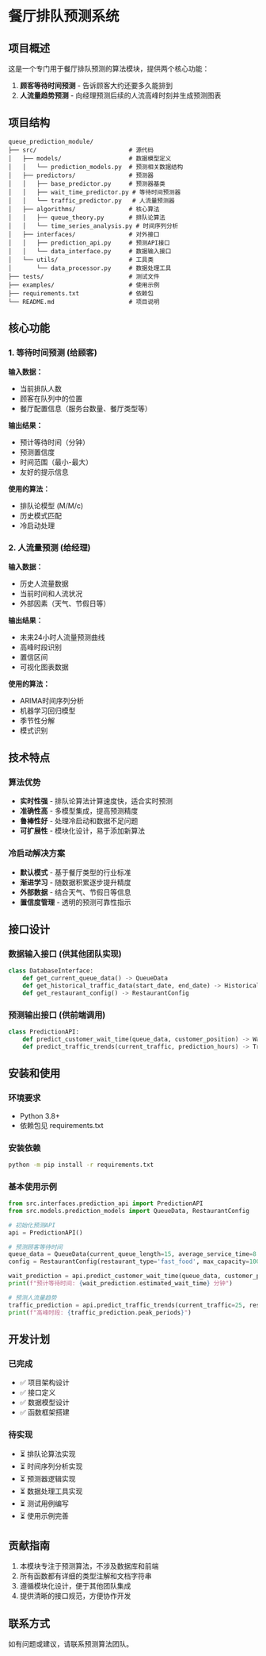 # 餐厅排队预测系统

## 项目概述

这是一个专门用于餐厅排队预测的算法模块，提供两个核心功能：

1. **顾客等待时间预测** - 告诉顾客大约还要多久能排到
2. **人流量趋势预测** - 向经理预测后续的人流高峰时刻并生成预测图表

## 项目结构

```
queue_prediction_module/
├── src/                          # 源代码
│   ├── models/                   # 数据模型定义
│   │   └── prediction_models.py  # 预测相关数据结构
│   ├── predictors/               # 预测器
│   │   ├── base_predictor.py     # 预测器基类
│   │   ├── wait_time_predictor.py # 等待时间预测器
│   │   └── traffic_predictor.py   # 人流量预测器
│   ├── algorithms/               # 核心算法
│   │   ├── queue_theory.py       # 排队论算法
│   │   └── time_series_analysis.py # 时间序列分析
│   ├── interfaces/               # 对外接口
│   │   ├── prediction_api.py     # 预测API接口
│   │   └── data_interface.py     # 数据输入接口
│   └── utils/                    # 工具类
│       └── data_processor.py     # 数据处理工具
├── tests/                        # 测试文件
├── examples/                     # 使用示例
├── requirements.txt              # 依赖包
└── README.md                     # 项目说明
```

## 核心功能

### 1. 等待时间预测 (给顾客)

**输入数据：**
- 当前排队人数
- 顾客在队列中的位置
- 餐厅配置信息（服务台数量、餐厅类型等）

**输出结果：**
- 预计等待时间（分钟）
- 预测置信度
- 时间范围（最小-最大）
- 友好的提示信息

**使用的算法：**
- 排队论模型 (M/M/c)
- 历史模式匹配
- 冷启动处理

### 2. 人流量预测 (给经理)

**输入数据：**
- 历史人流量数据
- 当前时间和人流状况
- 外部因素（天气、节假日等）

**输出结果：**
- 未来24小时人流量预测曲线
- 高峰时段识别
- 置信区间
- 可视化图表数据

**使用的算法：**
- ARIMA时间序列分析
- 机器学习回归模型
- 季节性分解
- 模式识别

## 技术特点

### 算法优势
- **实时性强** - 排队论算法计算速度快，适合实时预测
- **准确性高** - 多模型集成，提高预测精度
- **鲁棒性好** - 处理冷启动和数据不足问题
- **可扩展性** - 模块化设计，易于添加新算法

### 冷启动解决方案
- **默认模式** - 基于餐厅类型的行业标准
- **渐进学习** - 随数据积累逐步提升精度
- **外部数据** - 结合天气、节假日等信息
- **置信度管理** - 透明的预测可靠性指示

## 接口设计

### 数据输入接口 (供其他团队实现)

```python
class DatabaseInterface:
    def get_current_queue_data() -> QueueData
    def get_historical_traffic_data(start_date, end_date) -> HistoricalData
    def get_restaurant_config() -> RestaurantConfig
```

### 预测输出接口 (供前端调用)

```python
class PredictionAPI:
    def predict_customer_wait_time(queue_data, customer_position) -> WaitTimePrediction
    def predict_traffic_trends(current_traffic, prediction_hours) -> TrafficPrediction
```

## 安装和使用

### 环境要求
- Python 3.8+
- 依赖包见 requirements.txt

### 安装依赖
```bash
python -m pip install -r requirements.txt
```

### 基本使用示例

```python
from src.interfaces.prediction_api import PredictionAPI
from src.models.prediction_models import QueueData, RestaurantConfig

# 初始化预测API
api = PredictionAPI()

# 预测顾客等待时间
queue_data = QueueData(current_queue_length=15, average_service_time=8.0, active_servers=3)
config = RestaurantConfig(restaurant_type='fast_food', max_capacity=100, table_count=20)

wait_prediction = api.predict_customer_wait_time(queue_data, customer_position=10, restaurant_config=config)
print(f"预计等待时间: {wait_prediction.estimated_wait_time} 分钟")

# 预测人流量趋势
traffic_prediction = api.predict_traffic_trends(current_traffic=25, restaurant_config=config)
print(f"高峰时段: {traffic_prediction.peak_periods}")
```

## 开发计划

### 已完成
- ✅ 项目架构设计
- ✅ 接口定义
- ✅ 数据模型设计
- ✅ 函数框架搭建

### 待实现
- ⏳ 排队论算法实现
- ⏳ 时间序列分析实现
- ⏳ 预测器逻辑实现
- ⏳ 数据处理工具实现
- ⏳ 测试用例编写
- ⏳ 使用示例完善

## 贡献指南

1. 本模块专注于预测算法，不涉及数据库和前端
2. 所有函数都有详细的类型注解和文档字符串
3. 遵循模块化设计，便于其他团队集成
4. 提供清晰的接口规范，方便协作开发

## 联系方式

如有问题或建议，请联系预测算法团队。 
